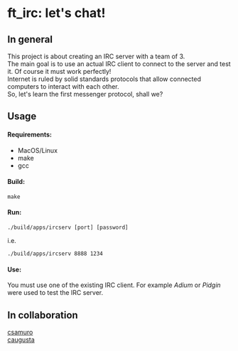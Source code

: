 # ft_irc: let's chat!

## In general

This project is about creating an IRC server with a team of 3.<br>
The main goal is to use an actual IRC client to connect to the server and test it. Of course it must work perfectly!<br>
Internet is ruled by solid standards protocols that allow connected computers to interact
with each other.<br>
So, let's learn the first messenger protocol, shall we?<br>

## Usage

#### Requirements:
- MacOS/Linux
- make
- gcc

#### Build:
```
make
```
#### Run:
```
./build/apps/ircserv [port] [password]
```
i.e.
```
./build/apps/ircserv 8888 1234
```
#### Use:
You must use one of the existing IRC client. For example *Adium* or *Pidgin* were used to test the IRC server.

## In collaboration
[csamuro](https://github.com/cheloveknikitaa)<br>
[caugusta](https://github.com/3Danger)
